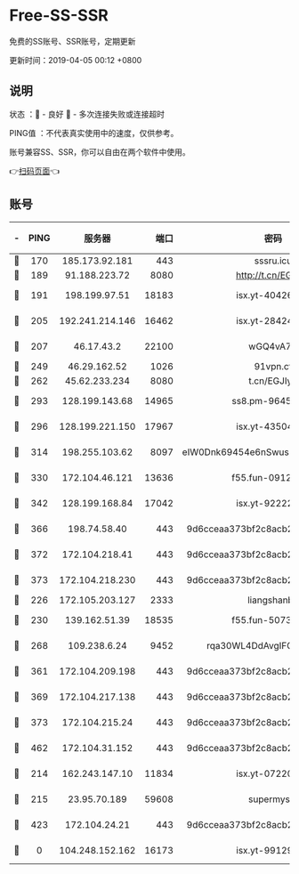 # Free-SS-SSR

免费的SS账号、SSR账号，定期更新

更新时间：2019-04-05 00:12 +0800

## 说明

状态     ：🙂 - 良好 🙁 - 多次连接失败或连接超时

PING值   ：不代表真实使用中的速度，仅供参考。

账号兼容SS、SSR，你可以自由在两个软件中使用。

👉[扫码页面](https://liesauer.github.io/Free-SS-SSR/)👈

## 账号

|-|PING|服务器|端口|密码|加密方式|区域|
|:----:|:----:|:-----:|-----:|:----:|:----:|:----:|
|🙂|170|185.173.92.181|443|sssru.icu|rc4-md5|RU|
|🙂|189|91.188.223.72|8080|http://t.cn/EGJIyrl|rc4-md5|RU|
|🙂|191|198.199.97.51|18183|isx.yt-40426345|aes-256-cfb|US|
|🙂|205|192.241.214.146|16462|isx.yt-28424769|aes-256-cfb|US|
|🙂|207|46.17.43.2|22100|wGQ4vA7D|aes-256-gcm|RU|
|🙂|249|46.29.162.52|1026|91vpn.cf|rc4-md5|RU|
|🙂|262|45.62.233.234|8080|t.cn/EGJIyrl|rc4-md5|CA|
|🙂|293|128.199.143.68|14965|ss8.pm-96456884|aes-256-cfb|SG|
|🙂|296|128.199.221.150|17967|isx.yt-43504398|aes-256-cfb|SG|
|🙂|314|198.255.103.62|8097|eIW0Dnk69454e6nSwuspv9DmS201tQ0D|aes-256-cfb|US|
|🙂|330|172.104.46.121|13636|f55.fun-09121749|aes-256-cfb|SG|
|🙂|342|128.199.168.84|17042|isx.yt-92222344|aes-256-cfb|SG|
|🙂|366|198.74.58.40|443|9d6cceaa373bf2c8acb22e60b6a58be6|aes-256-cfb|US|
|🙂|372|172.104.218.41|443|9d6cceaa373bf2c8acb22e60b6a58be6|aes-256-cfb|US|
|🙂|373|172.104.218.230|443|9d6cceaa373bf2c8acb22e60b6a58be6|aes-256-cfb|US|
|🙂|226|172.105.203.127|2333|liangshanbo|chacha20|JP|
|🙂|230|139.162.51.39|18535|f55.fun-50730747|aes-256-cfb|SG|
|🙂|268|109.238.6.24|9452|rqa30WL4DdAvgIFG6Fs3znzTa|aes-256-cfb|FR|
|🙂|361|172.104.209.198|443|9d6cceaa373bf2c8acb22e60b6a58be6|aes-256-cfb|US|
|🙂|369|172.104.217.138|443|9d6cceaa373bf2c8acb22e60b6a58be6|aes-256-cfb|US|
|🙂|373|172.104.215.24|443|9d6cceaa373bf2c8acb22e60b6a58be6|aes-256-cfb|US|
|🙂|462|172.104.31.152|443|9d6cceaa373bf2c8acb22e60b6a58be6|aes-256-cfb|US|
|🙁|214|162.243.147.10|11834|isx.yt-07220762|aes-256-cfb|US|
|🙁|215|23.95.70.189|59608|supermyssr|chacha20-ietf|US|
|🙁|423|172.104.24.21|443|9d6cceaa373bf2c8acb22e60b6a58be6|aes-256-cfb|US|
|🙁|0|104.248.152.162|16173|isx.yt-99129295|aes-256-cfb|SG|

